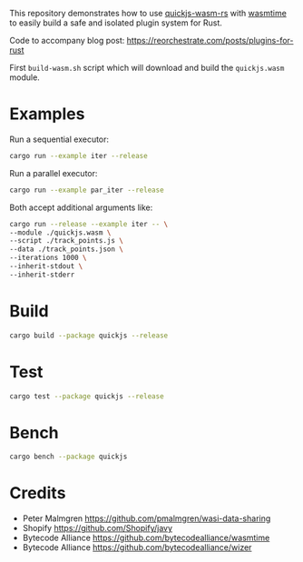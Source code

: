 This repository demonstrates how to use [quickjs-wasm-rs](https://github.com/Shopify/javy/tree/main/crates/quickjs-wasm-rs) with [wasmtime](https://github.com/bytecodealliance/wasmtime) to easily build a safe and isolated plugin system for Rust.

Code to accompany blog post: https://reorchestrate.com/posts/plugins-for-rust

First `build-wasm.sh` script which will download and build the `quickjs.wasm` module.

# Examples

Run a sequential executor:

```bash
cargo run --example iter --release
```

Run a parallel executor:

```bash
cargo run --example par_iter --release
```

Both accept additional arguments like:

```bash
cargo run --release --example iter -- \
--module ./quickjs.wasm \
--script ./track_points.js \
--data ./track_points.json \
--iterations 1000 \
--inherit-stdout \
--inherit-stderr
```

# Build

```bash
cargo build --package quickjs --release
```

# Test

```bash
cargo test --package quickjs --release
```

# Bench

```bash
cargo bench --package quickjs
```

# Credits

- Peter Malmgren https://github.com/pmalmgren/wasi-data-sharing
- Shopify https://github.com/Shopify/javy
- Bytecode Alliance https://github.com/bytecodealliance/wasmtime
- Bytecode Alliance https://github.com/bytecodealliance/wizer
